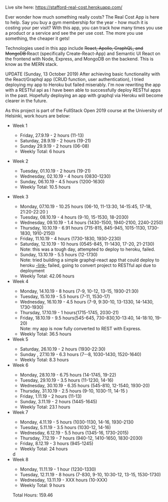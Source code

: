 Live site here: https://stafford-real-cost.herokuapp.com/

<p>Ever wonder how much something really costs? The Real Cost App is here to help. Say you buy a gym membership for the year - how much it is costing your per visit? With this app, you can track how many times you use a product or a service and see the per use cost. The more you use something, the cheaper it gets!</p>

<p>Technologies used in this app include <strike>React, Apollo, GraphQL, and MongoDB </strike> React (specifically Create-React-App) and Semantic UI React on the frontend with Node, Express, and MongoDB on the backend.  This is know as the MERN stack.</p>

<p>UPDATE (Sunday, 13 October 2019) After achieving basic functionality with the React/Graphql app (CRUD function, user authentication), I tried deploying my app to Heroku but failed miserably.  I'm now rewriting the app with a RESTful api as I have been able to successfully deploy RESTful apps in the past.  Hopefully deploying an app with graphql via Heroku will become clearer in the future.

<p>As this project is part of the FullStack Open 2019 course at the University of Helsinki, work hours are below:</p>

<ul>
<li>Week 1</li>
<ul>
<li>Friday, 27.9.19 - 2 hours (11-13)
</li>
<li>Saturday, 28.9.19 - 2 hours (19-21)</li>
<li>Sunday 29.9.19 - 2 hours (06-08)</li>
<li>Weekly Total: 6 hours </li>
</ul>
</ul>

<ul>
<li>Week 2</li>
<ul>
<li>Tuesday, 01.10.19 - 2 hours (19-21)</li>
<li>Wednesday, 02.10.19 - 4 hours (0830-1230)</li>
<li>Sunday, 06.10.19 - 4.5 hours 
(1200-1630)</li>
<li>Weekly Total: 10.5 hours</li>
</ul>
</ul>

<ul>
<li>Week 3</li>
<ul>
<li>Monday, 07.10.19 - 10.25 hours (06-10, 11-13:30, 14-15:45, 17-18, 21:20-22:20 )</li>
<li>Tuesday, 08.10.19 - 4 hours (9-10, 15-1530, 18-2030)</li>
<li>Wednesday, 09.10.19 - 1.4 hours (1430-1500, 1940-2100, 2240-2250)</li>
<li>Thursday, 10.10.19 - 6.91 hours (715-815, 845-945, 1015-1130, 1730-1830, 1910-2150)</li>
<li>Friday, 11.10.19 - 4 hours (1730-1830, 1930-2230)</li>
<li>Saturday, 12.10.19 - 10 hours (0545-845, 11-1430, 17-20, 21-2130)</li> 
  Note: this was a tough day, attempted to deploy to heroku, failed.
<li>Sunday, 13.10.19 - 5.5 hours (12-1730)</li> 
  Note: tried building a simple graphql-react app that could deploy to heroku <a href="https://github.com/daniel-stafford/Express-React-Heroku"> -link-</a> failed, going to convert project to RESTful api due to deployment 
<li>Weekly Total: 42.06 hours</li>
</ul>
 
<li>Week 4</li>
<ul>
<li>Monday, 14.10.19 - 8 hours (7-9, 10-12, 13-15, 1930-21:30)</li>
<li>Tuesday, 15.10.19 - 5.5 hours (7-11, 1530-17)</li>
<li>Wednesday, 16.10.19 - 4.5 hours (7-9, 9:30-10, 13-1330, 14-1430, 1730-1930)</li>
<li>Thursday, 17.10.19 - 1 hours(1715-1745, 2030-21)</li>
<li>Friday, 18.10.19 - 9.5 hours(545-645, 730-830,10-13:40, 14-18:10, 19-20)</li>
Note: my app is now fully converted to REST with Express.
<li>Weekly Total: 36.5 hours</li>
</ul>

<li>Week 5</li>
<ul>
<li>Saturday, 26.10.19 - 2 hours (1930-22:30)</li>
<li>Sunday , 27.10.19 - 6.3 hours (7--8, 1030-1430, 1520-1640)</li>
  
<li>Weekly Total: 8.3 hours</li>
</ul>

<li>Week 6</li>
<ul>
<li>Monday, 28.10.19 - 6.75 hours (14-1745, 19-22)</li>
<li>Tuesday, 29.10.19 - 3.5 hours (11-1230, 14-16)</li>
<li>Wednesday, 30.10.19 - 6.35 hours (545-810, 12-1540, 1930-20)</li>
<li>Thursday, 31.10.19 - 2.5 hours (9-10, 1030-11, 14-15 )</li>
<li>Friday, 1.11.19 - 2 hours (11-13)</li>
<li>Sunday, 3.11.19 - 2 hours (1445-1645)</li>

<li>Weekly Total: 23.1 hours</li>
</ul>

<li>Week 7</li>
<ul>
<li>Monday, 4.11.19 - 5 hours (1030-1130, 14-16, 1930-2130</li>
<li>Tuesday, 5.11.19 - 3.5 hours (1030-12, 14-16)</li>
<li>Wednesday, 6.12.19 - 5.5 hours (1345-16, 1730-2015) </li>
<li>Thursday, 7.12.19 - 7 hours (940-12, 1410-1650, 1830-2030) </li>
<li>Friday, 8.12.19 - 3 hours (945-1245) </li>

<li>Weekly Total: 24 hours</li>
</ul> d

<li>Week 8</li>
<ul>
<li>Monday, 11.11.19 - 1 hour (1230-1330)</li>
<li>Tuesday, 12.11.19 - 8 hours (7-830, 9-10, 10:30-12, 13-15, 1530-1730)</li>
<li>Wednesday, 13.11.19 - XXX hours (10-XXX)</li>

<li>Weekly Total: 9 hours</li>
</ul>
 
Total Hours: 159.46
